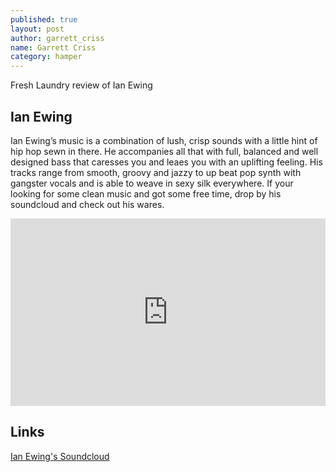 ```yaml
---
published: true
layout: post
author: garrett_criss
name: Garrett Criss
category: hamper
---
```


Fresh Laundry review of Ian Ewing

## Ian Ewing

Ian Ewing’s music is a combination of lush, crisp sounds with a little hint of hip hop sewn in there. He accompanies all that with full, balanced and well designed bass that caresses you and leaes you with an uplifting feeling. His tracks range from smooth, groovy and jazzy to up beat pop synth with gangster vocals and is able to weave in sexy silk everywhere. If your looking for some clean music and got some free time, drop by his soundcloud and check out his wares.

<iframe width="100%" height="300" scrolling="no" frameborder="no" src="https://w.soundcloud.com/player/?url=https%3A//api.soundcloud.com/tracks/234707269&amp;auto_play=false&amp;hide_related=false&amp;show_comments=true&amp;show_user=true&amp;show_reposts=false&amp;visual=true"></iframe>

## Links
[Ian Ewing's Soundcloud](https://soundcloud.com/ian-ewing7)
